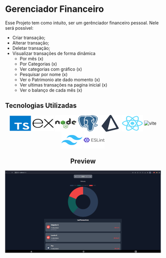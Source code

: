 # Gerenciador Financeiro

Esse Projeto tem como intuito, ser um gerênciador financeiro pessoal.
Nele será possível:
- Criar transação;
- Alterar transação;
- Deletar transação;
- Visualizar transações de forma dinâmica
  - Por mês (x)
  - Por Categorias (x)
  - Ver categorias com gráfico (x)
  - Pesquisar por nome (x)
  - Ver o Patrimonio ate dado momento (x)
  - Ver ultimas transações na pagina inicial (x)
  - Ver o balanço de cada mês (x)

## Tecnologias Utilizadas

<div align='center'>
   <img align='center' height='50' width='70' title='TypeScript' alt='typescript' src='https://github.com/devicons/devicon/blob/master/icons/typescript/typescript-original.svg' />
   <img align='center' height='50' width='70' title='Express' alt='express' src='https://github.com/devicons/devicon/blob/master/icons/express/express-original.svg' />
   <img align='center' height='54' width='68' title='Node.js' alt='nodejs' src='https://github.com/devicons/devicon/blob/master/icons/nodejs/nodejs-original-wordmark.svg' />
   <img align='center' height='54' width='68' title='PostGreSQL' alt='PostGreSQL' src='https://github.com/devicons/devicon/blob/master/icons/postgresql/postgresql-plain.svg' />
   <img align='center' height='54' width='68' title='Prisma' alt='prisma' src='https://github.com/devicons/devicon/blob/master/icons/prisma/prisma-original.svg' />
   <img align='center' height='54' width='68' title='React' alt='react' src='https://github.com/devicons/devicon/blob/master/icons/react/react-original.svg' />
   <img align='center' height='54' width='68' title='Vite' alt='vite' src='https://github.com/bush1D3v/my_portfolio/assets/133554156/46570ed3-6e92-4ad2-b09b-d235cd142b3f' />
   <img align='center' height='54' width='68' title='Tailwindcss' alt='tailwindcss' src='https://github.com/devicons/devicon/blob/master/icons/tailwindcss/tailwindcss-original.svg' />
   <img align='center' height='54' width='68' title='Tailwindcss' alt='ESLint' src='https://github.com/devicons/devicon/blob/master/icons/eslint/eslint-original-wordmark.svg' />

## Preview
<img src="./public/money-manager-preview.gif" alt="Visão geral do projeto">



